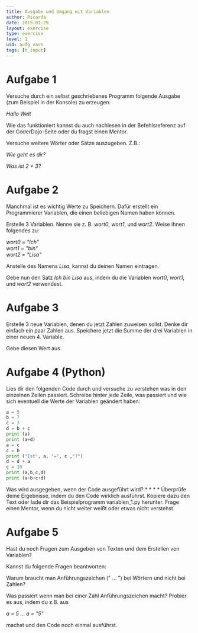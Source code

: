 ```yaml
---
title: Ausgabe und Umgang mit Variablen
author: Ricarda
date: 2015-01-29
layout: exercise
type: exercise
level: 1
uid: aufg_vars
tags: [t_input]
---
```


# Aufgabe 1 

Versuche durch ein selbst geschriebenes Programm folgende Ausgabe (zum Beispiel in der Konsole) zu erzeugen:

*Hallo Welt*

Wie das funktioniert kannst du auch nachlesen in der Befehlsreferenz auf der CoderDojo-Seite oder du fragst einen Mentor.

Versuche weitere Wörter oder Sätze auszugeben. Z.B.:

*Wie geht es dir?*

*Was ist 2 + 3?*


# Aufgabe 2

Manchmal ist es wichtig Werte zu Speichern. Dafür erstellt ein Programmierer Variablen, die einen beliebigen Namen haben können. 

Erstelle 3 Variablen. Nenne sie z. B. *wort0*, *wort1*, und *wort2*. Weise ihnen folgendes zu:

*wort0 = "Ich"*  
*wort1 = "bin"*  
*wort2 = "Lisa"*  

Anstelle des Namens *Lisa*, kannst du deinen Namen eintragen.

Gebe nun den Satz *Ich bin Lisa* aus, indem du die Variablen *wort0*, *wort1*, und *wort2* verwendest.

# Aufgabe 3

Erstelle 3 neue Variablen, denen du jetzt Zahlen zuweisen sollst. Denke dir einfach ein paar Zahlen aus. 
Speichere jetzt die Summe der drei Variablen in einer neuen 4. Variable.

Gebe diesen Wert aus.

# Aufgabe 4 (Python)

Lies dir den folgenden Code durch und versuche zu verstehen was in den einzelnen Zeilen passiert. Schreibe hinter jede Zeile, was passiert und wie sich eventuell die Werte der Variablen geändert haben:

```python
a = 5
b = 7
c = 3
d = b + c
print (a)
print (a+d) 
a = c
c = b
print ("Ist", a, "=", c ,"?")
d = d + a
c = 10
print (a,b,c,d)
print (a+b+c+d)
```

Was wird ausgegeben, wenn der Code ausgeführt wird? 
*
*
*
*
Überprüfe deine Ergebnisse, indem du den Code wirklich ausführst. Kopiere dazu den Text oder lade dir das Beispielprogramm variablen_1.py herunter. Frage einen Mentor, wenn du nicht weiter weißt oder etwas nicht verstehst.

# Aufgabe 5

Hast du noch Fragen zum Ausgeben von Texten und dem Erstellen von Variablen?

Kannst du folgende Fragen beantworten:

Warum braucht man Anführungszeichen (" ... ") bei Wörtern und nicht bei Zahlen?

Was passiert wenn man bei einer Zahl Anführungszeichen macht? Probier es aus, indem du z.B. aus

*a = 5* ... *a = "5"* 

machst und den Code noch einmal ausführst.

